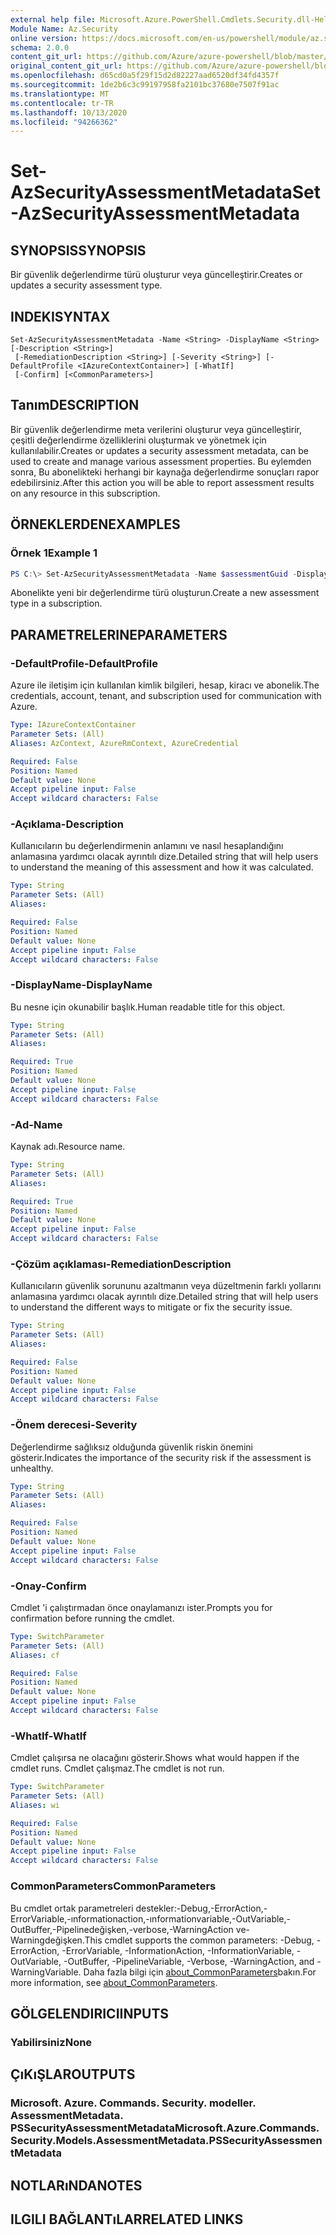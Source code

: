 ```yaml
---
external help file: Microsoft.Azure.PowerShell.Cmdlets.Security.dll-Help.xml
Module Name: Az.Security
online version: https://docs.microsoft.com/en-us/powershell/module/az.security/Set-AzSecurityAssessmentMetadata
schema: 2.0.0
content_git_url: https://github.com/Azure/azure-powershell/blob/master/src/Security/Security/help/Set-AzSecurityAssessmentMetadata.md
original_content_git_url: https://github.com/Azure/azure-powershell/blob/master/src/Security/Security/help/Set-AzSecurityAssessmentMetadata.md
ms.openlocfilehash: d65cd0a5f29f15d2d82227aad6520df34fd4357f
ms.sourcegitcommit: 1de2b6c3c99197958fa2101bc37680e7507f91ac
ms.translationtype: MT
ms.contentlocale: tr-TR
ms.lasthandoff: 10/13/2020
ms.locfileid: "94266362"
---
```

# <span data-ttu-id="52eaf-101">Set-AzSecurityAssessmentMetadata</span><span class="sxs-lookup"><span data-stu-id="52eaf-101">Set-AzSecurityAssessmentMetadata</span></span>

## <span data-ttu-id="52eaf-102">SYNOPSIS</span><span class="sxs-lookup"><span data-stu-id="52eaf-102">SYNOPSIS</span></span>
<span data-ttu-id="52eaf-103">Bir güvenlik değerlendirme türü oluşturur veya güncelleştirir.</span><span class="sxs-lookup"><span data-stu-id="52eaf-103">Creates or updates a security assessment type.</span></span>

## <span data-ttu-id="52eaf-104">INDEKI</span><span class="sxs-lookup"><span data-stu-id="52eaf-104">SYNTAX</span></span>

```
Set-AzSecurityAssessmentMetadata -Name <String> -DisplayName <String> [-Description <String>]
 [-RemediationDescription <String>] [-Severity <String>] [-DefaultProfile <IAzureContextContainer>] [-WhatIf]
 [-Confirm] [<CommonParameters>]
```

## <span data-ttu-id="52eaf-105">Tanım</span><span class="sxs-lookup"><span data-stu-id="52eaf-105">DESCRIPTION</span></span>
<span data-ttu-id="52eaf-106">Bir güvenlik değerlendirme meta verilerini oluşturur veya güncelleştirir, çeşitli değerlendirme özelliklerini oluşturmak ve yönetmek için kullanılabilir.</span><span class="sxs-lookup"><span data-stu-id="52eaf-106">Creates or updates a security assessment metadata, can be used to create and manage various assessment properties.</span></span>
<span data-ttu-id="52eaf-107">Bu eylemden sonra, Bu abonelikteki herhangi bir kaynağa değerlendirme sonuçları rapor edebilirsiniz.</span><span class="sxs-lookup"><span data-stu-id="52eaf-107">After this action you will be able to report assessment results on any resource in this subscription.</span></span>

## <span data-ttu-id="52eaf-108">ÖRNEKLERDEN</span><span class="sxs-lookup"><span data-stu-id="52eaf-108">EXAMPLES</span></span>

### <span data-ttu-id="52eaf-109">Örnek 1</span><span class="sxs-lookup"><span data-stu-id="52eaf-109">Example 1</span></span>
```powershell
PS C:\> Set-AzSecurityAssessmentMetadata -Name $assessmentGuid -DisplayName "Resource should be secured" -Severity "High" -Description "The resource should be secured according to my company's security policy"
```

<span data-ttu-id="52eaf-110">Abonelikte yeni bir değerlendirme türü oluşturun.</span><span class="sxs-lookup"><span data-stu-id="52eaf-110">Create a new assessment type in a subscription.</span></span>

## <span data-ttu-id="52eaf-111">PARAMETRELERINE</span><span class="sxs-lookup"><span data-stu-id="52eaf-111">PARAMETERS</span></span>

### <span data-ttu-id="52eaf-112">-DefaultProfile</span><span class="sxs-lookup"><span data-stu-id="52eaf-112">-DefaultProfile</span></span>
<span data-ttu-id="52eaf-113">Azure ile iletişim için kullanılan kimlik bilgileri, hesap, kiracı ve abonelik.</span><span class="sxs-lookup"><span data-stu-id="52eaf-113">The credentials, account, tenant, and subscription used for communication with Azure.</span></span>

```yaml
Type: IAzureContextContainer
Parameter Sets: (All)
Aliases: AzContext, AzureRmContext, AzureCredential

Required: False
Position: Named
Default value: None
Accept pipeline input: False
Accept wildcard characters: False
```

### <span data-ttu-id="52eaf-114">-Açıklama</span><span class="sxs-lookup"><span data-stu-id="52eaf-114">-Description</span></span>
<span data-ttu-id="52eaf-115">Kullanıcıların bu değerlendirmenin anlamını ve nasıl hesaplandığını anlamasına yardımcı olacak ayrıntılı dize.</span><span class="sxs-lookup"><span data-stu-id="52eaf-115">Detailed string that will help users to understand the meaning of this assessment and how it was calculated.</span></span>

```yaml
Type: String
Parameter Sets: (All)
Aliases:

Required: False
Position: Named
Default value: None
Accept pipeline input: False
Accept wildcard characters: False
```

### <span data-ttu-id="52eaf-116">-DisplayName</span><span class="sxs-lookup"><span data-stu-id="52eaf-116">-DisplayName</span></span>
<span data-ttu-id="52eaf-117">Bu nesne için okunabilir başlık.</span><span class="sxs-lookup"><span data-stu-id="52eaf-117">Human readable title for this object.</span></span>

```yaml
Type: String
Parameter Sets: (All)
Aliases:

Required: True
Position: Named
Default value: None
Accept pipeline input: False
Accept wildcard characters: False
```

### <span data-ttu-id="52eaf-118">-Ad</span><span class="sxs-lookup"><span data-stu-id="52eaf-118">-Name</span></span>
<span data-ttu-id="52eaf-119">Kaynak adı.</span><span class="sxs-lookup"><span data-stu-id="52eaf-119">Resource name.</span></span>

```yaml
Type: String
Parameter Sets: (All)
Aliases:

Required: True
Position: Named
Default value: None
Accept pipeline input: False
Accept wildcard characters: False
```

### <span data-ttu-id="52eaf-120">-Çözüm açıklaması</span><span class="sxs-lookup"><span data-stu-id="52eaf-120">-RemediationDescription</span></span>
<span data-ttu-id="52eaf-121">Kullanıcıların güvenlik sorununu azaltmanın veya düzeltmenin farklı yollarını anlamasına yardımcı olacak ayrıntılı dize.</span><span class="sxs-lookup"><span data-stu-id="52eaf-121">Detailed string that will help users to understand the different ways to mitigate or fix the security issue.</span></span>

```yaml
Type: String
Parameter Sets: (All)
Aliases:

Required: False
Position: Named
Default value: None
Accept pipeline input: False
Accept wildcard characters: False
```

### <span data-ttu-id="52eaf-122">-Önem derecesi</span><span class="sxs-lookup"><span data-stu-id="52eaf-122">-Severity</span></span>
<span data-ttu-id="52eaf-123">Değerlendirme sağlıksız olduğunda güvenlik riskin önemini gösterir.</span><span class="sxs-lookup"><span data-stu-id="52eaf-123">Indicates the importance of the security risk if the assessment is unhealthy.</span></span>

```yaml
Type: String
Parameter Sets: (All)
Aliases:

Required: False
Position: Named
Default value: None
Accept pipeline input: False
Accept wildcard characters: False
```

### <span data-ttu-id="52eaf-124">-Onay</span><span class="sxs-lookup"><span data-stu-id="52eaf-124">-Confirm</span></span>
<span data-ttu-id="52eaf-125">Cmdlet 'i çalıştırmadan önce onaylamanızı ister.</span><span class="sxs-lookup"><span data-stu-id="52eaf-125">Prompts you for confirmation before running the cmdlet.</span></span>

```yaml
Type: SwitchParameter
Parameter Sets: (All)
Aliases: cf

Required: False
Position: Named
Default value: None
Accept pipeline input: False
Accept wildcard characters: False
```

### <span data-ttu-id="52eaf-126">-WhatIf</span><span class="sxs-lookup"><span data-stu-id="52eaf-126">-WhatIf</span></span>
<span data-ttu-id="52eaf-127">Cmdlet çalışırsa ne olacağını gösterir.</span><span class="sxs-lookup"><span data-stu-id="52eaf-127">Shows what would happen if the cmdlet runs.</span></span>
<span data-ttu-id="52eaf-128">Cmdlet çalışmaz.</span><span class="sxs-lookup"><span data-stu-id="52eaf-128">The cmdlet is not run.</span></span>

```yaml
Type: SwitchParameter
Parameter Sets: (All)
Aliases: wi

Required: False
Position: Named
Default value: None
Accept pipeline input: False
Accept wildcard characters: False
```

### <span data-ttu-id="52eaf-129">CommonParameters</span><span class="sxs-lookup"><span data-stu-id="52eaf-129">CommonParameters</span></span>
<span data-ttu-id="52eaf-130">Bu cmdlet ortak parametreleri destekler:-Debug,-ErrorAction,-ErrorVariable,-ınformationaction,-ınformationvariable,-OutVariable,-OutBuffer,-Pipelinedeğişken,-verbose,-WarningAction ve-Warningdeğişken.</span><span class="sxs-lookup"><span data-stu-id="52eaf-130">This cmdlet supports the common parameters: -Debug, -ErrorAction, -ErrorVariable, -InformationAction, -InformationVariable, -OutVariable, -OutBuffer, -PipelineVariable, -Verbose, -WarningAction, and -WarningVariable.</span></span> <span data-ttu-id="52eaf-131">Daha fazla bilgi için [about_CommonParameters](http://go.microsoft.com/fwlink/?LinkID=113216)bakın.</span><span class="sxs-lookup"><span data-stu-id="52eaf-131">For more information, see [about_CommonParameters](http://go.microsoft.com/fwlink/?LinkID=113216).</span></span>

## <span data-ttu-id="52eaf-132">GÖLGELENDIRICI</span><span class="sxs-lookup"><span data-stu-id="52eaf-132">INPUTS</span></span>

### <span data-ttu-id="52eaf-133">Yabilirsiniz</span><span class="sxs-lookup"><span data-stu-id="52eaf-133">None</span></span>

## <span data-ttu-id="52eaf-134">ÇıKıŞLAR</span><span class="sxs-lookup"><span data-stu-id="52eaf-134">OUTPUTS</span></span>

### <span data-ttu-id="52eaf-135">Microsoft. Azure. Commands. Security. modeller. AssessmentMetadata. PSSecurityAssessmentMetadata</span><span class="sxs-lookup"><span data-stu-id="52eaf-135">Microsoft.Azure.Commands.Security.Models.AssessmentMetadata.PSSecurityAssessmentMetadata</span></span>

## <span data-ttu-id="52eaf-136">NOTLARıNDA</span><span class="sxs-lookup"><span data-stu-id="52eaf-136">NOTES</span></span>

## <span data-ttu-id="52eaf-137">ILGILI BAĞLANTıLAR</span><span class="sxs-lookup"><span data-stu-id="52eaf-137">RELATED LINKS</span></span>
